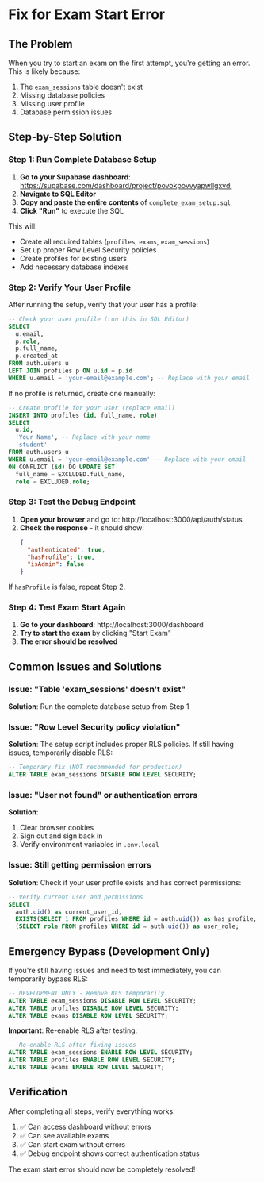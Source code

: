 # Fix for Exam Start Error

## The Problem
When you try to start an exam on the first attempt, you're getting an error. This is likely because:

1. The `exam_sessions` table doesn't exist
2. Missing database policies 
3. Missing user profile
4. Database permission issues

## Step-by-Step Solution

### Step 1: Run Complete Database Setup

1. **Go to your Supabase dashboard**: https://supabase.com/dashboard/project/povokpovvyapwllgxvdi
2. **Navigate to SQL Editor**
3. **Copy and paste the entire contents** of `complete_exam_setup.sql`
4. **Click "Run"** to execute the SQL

This will:
- Create all required tables (`profiles`, `exams`, `exam_sessions`)
- Set up proper Row Level Security policies
- Create profiles for existing users
- Add necessary database indexes

### Step 2: Verify Your User Profile

After running the setup, verify that your user has a profile:

```sql
-- Check your user profile (run this in SQL Editor)
SELECT 
  u.email,
  p.role,
  p.full_name,
  p.created_at
FROM auth.users u
LEFT JOIN profiles p ON u.id = p.id
WHERE u.email = 'your-email@example.com'; -- Replace with your email
```

If no profile is returned, create one manually:

```sql
-- Create profile for your user (replace email)
INSERT INTO profiles (id, full_name, role)
SELECT 
  u.id,
  'Your Name', -- Replace with your name
  'student'
FROM auth.users u
WHERE u.email = 'your-email@example.com' -- Replace with your email
ON CONFLICT (id) DO UPDATE SET
  full_name = EXCLUDED.full_name,
  role = EXCLUDED.role;
```

### Step 3: Test the Debug Endpoint

1. **Open your browser** and go to: http://localhost:3000/api/auth/status
2. **Check the response** - it should show:
   ```json
   {
     "authenticated": true,
     "hasProfile": true,
     "isAdmin": false
   }
   ```

If `hasProfile` is false, repeat Step 2.

### Step 4: Test Exam Start Again

1. **Go to your dashboard**: http://localhost:3000/dashboard
2. **Try to start the exam** by clicking "Start Exam"
3. **The error should be resolved**

## Common Issues and Solutions

### Issue: "Table 'exam_sessions' doesn't exist"
**Solution**: Run the complete database setup from Step 1

### Issue: "Row Level Security policy violation"  
**Solution**: The setup script includes proper RLS policies. If still having issues, temporarily disable RLS:
```sql
-- Temporary fix (NOT recommended for production)
ALTER TABLE exam_sessions DISABLE ROW LEVEL SECURITY;
```

### Issue: "User not found" or authentication errors
**Solution**: 
1. Clear browser cookies
2. Sign out and sign back in
3. Verify environment variables in `.env.local`

### Issue: Still getting permission errors
**Solution**: Check if your user profile exists and has correct permissions:
```sql
-- Verify current user and permissions
SELECT 
  auth.uid() as current_user_id,
  EXISTS(SELECT 1 FROM profiles WHERE id = auth.uid()) as has_profile,
  (SELECT role FROM profiles WHERE id = auth.uid()) as user_role;
```

## Emergency Bypass (Development Only)

If you're still having issues and need to test immediately, you can temporarily bypass RLS:

```sql
-- DEVELOPMENT ONLY - Remove RLS temporarily
ALTER TABLE exam_sessions DISABLE ROW LEVEL SECURITY;
ALTER TABLE profiles DISABLE ROW LEVEL SECURITY;
ALTER TABLE exams DISABLE ROW LEVEL SECURITY;
```

**Important**: Re-enable RLS after testing:
```sql
-- Re-enable RLS after fixing issues
ALTER TABLE exam_sessions ENABLE ROW LEVEL SECURITY;
ALTER TABLE profiles ENABLE ROW LEVEL SECURITY; 
ALTER TABLE exams ENABLE ROW LEVEL SECURITY;
```

## Verification

After completing all steps, verify everything works:

1. ✅ Can access dashboard without errors
2. ✅ Can see available exams
3. ✅ Can start exam without errors
4. ✅ Debug endpoint shows correct authentication status

The exam start error should now be completely resolved!